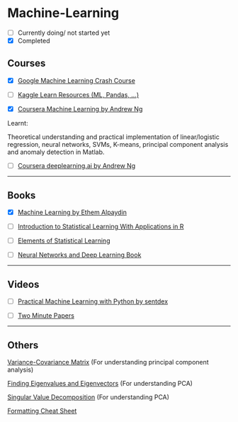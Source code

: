 # Machine-Learning

- [ ] Currently doing/ not started yet
- [x] Completed

## Courses

- [x] [Google Machine Learning Crash Course](https://developers.google.com/machine-learning/crash-course/)

- [ ] [Kaggle Learn Resources (ML, Pandas, ...)](https://kaggle.com/learn)

- [x] [Coursera Machine Learning by Andrew Ng](https://www.coursera.org/learn/machine-learning)

Learnt:

Theoretical understanding and practical implementation of linear/logistic regression, neural networks, SVMs, K-means, principal component analysis and anomaly detection in Matlab.

- [ ] [Coursera deeplearning.ai by Andrew Ng](https://www.coursera.org/specializations/deep-learning)

---
## Books

- [x] [Machine Learning by Ethem Alpaydin](https://mitpress.mit.edu/books/machine-learning)

- [ ] [Introduction to Statistical Learning With Applications in R](http://www-bcf.usc.edu/~gareth/ISL/ISLR%20First%20Printing.pdf)

- [ ] [Elements of Statistical Learning](https://web.stanford.edu/~hastie/Papers/ESLII.pdf)

- [ ] [Neural Networks and Deep Learning Book](http://neuralnetworksanddeeplearning.com/index.html)

---
## Videos

- [ ] [Practical Machine Learning with Python by sentdex](https://www.youtube.com/playlist?list=PLQVvvaa0QuDfKTOs3Keq_kaG2P55YRn5v)

- [ ] [Two Minute Papers](https://www.youtube.com/playlist?list=PLujxSBD-JXgnqDD1n-V30pKtp6Q886x7e)

---
## Others

[Variance-Covariance Matrix](https://www.itl.nist.gov/div898/handbook/pmc/section5/pmc541.htm) (For understanding principal component analysis)

[Finding Eigenvalues and Eigenvectors](https://www.scss.tcd.ie/~dahyotr/CS1BA1/SolutionEigen.pdf) (For understanding PCA)

[Singular Value Decomposition](http://web.mit.edu/be.400/www/SVD/Singular_Value_Decomposition.htm) (For understanding PCA)

[Formatting Cheat Sheet](https://github.com/adam-p/markdown-here/wiki/Markdown-Cheatsheet)

